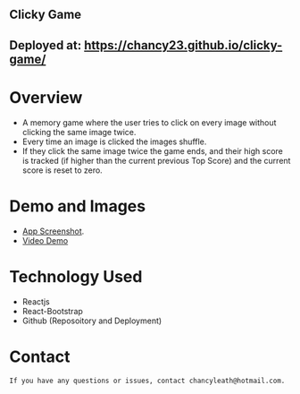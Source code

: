 ## Clicky Game

## Deployed at: https://chancy23.github.io/clicky-game/

# Overview
  * A memory game where the user tries to click on every image without clicking the same image twice. 
  * Every time an image is clicked the images shuffle.
  * If they click the same image twice the game ends, and their high score is tracked (if higher than the current previous Top Score) and the current score is reset to zero.

# Demo and Images
  * [App Screenshot](/my-app/images/ClickyGame_screenshot.png).
  * [Video Demo](https://drive.google.com/file/d/1F7IEcx23sZ4-M8eyV1-Fpgc_OOCorezH/view?usp=sharing)

# Technology Used
  * Reactjs
  * React-Bootstrap
  * Github (Reposoitory and Deployment)

# Contact
    If you have any questions or issues, contact chancyleath@hotmail.com.
